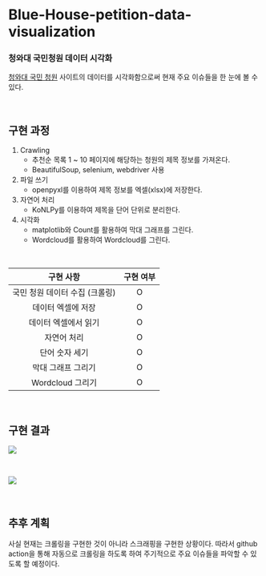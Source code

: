 # Blue-House-petition-data-visualization
### 청와대 국민청원 데이터 시각화

[청와대 국민 청원](https://www1.president.go.kr/petitions) 사이트의 데이터를 시각화함으로써 현재 주요 이슈들을 한 눈에 볼 수 있다.

<br>

## 구현 과정

1. Crawling 
   - 추천순 목록  1 ~ 10 페이지에 해당하는 청원의 제목 정보를 가져온다.
   - BeautifulSoup, selenium, webdriver 사용
2. 파일 쓰기
   - openpyxl를 이용하여 제목 정보를 엑셀(xlsx)에 저장한다.
3. 자연어 처리
   - KoNLPy를 이용하여 제목을 단어 단위로 분리한다.
4. 시각화
   - matplotlib와 Count를 활용하여 막대 그래프를 그린다.
   - Wordcloud를 활용하여 Wordcloud를 그린다.

<br>

|           구현 사항            | 구현 여부 |
| :----------------------------: | :-------: |
| 국민 청원 데이터 수집 (크롤링) |     O     |
|       데이터 엑셀에 저장       |     O     |
|      데이터 엑셀에서 읽기      |     O     |
|          자연어 처리           |     O     |
|         단어 숫자 세기         |     O     |
|       막대 그래프 그리기       |     O     |
|        Wordcloud 그리기        |     O     |

<br>

## 구현 결과

![](C:\Users\sw\Documents\Blue-House-petition-data-visualization\img\wordcloud-cloud(white).png)

<br>

![](C:\Users\sw\Documents\Blue-House-petition-data-visualization\img\wordcloud-default.png)

<br>



## 추후 계획

사실 현재는 크롤링을 구현한 것이 아니라 스크래핑을 구현한 상황이다.
따라서 github action을 통해 자동으로 크롤링을 하도록 하여 주기적으로 주요 이슈들을 파악할 수 있도록 할 예정이다.